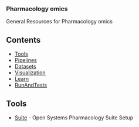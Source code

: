 ### **Pharmacology omics**
General Resources for Pharmacology omics

## Contents
- [Tools](#Tools)
- [Pipelines](#Pipelines)
- [Datasets](#Datasets)
- [Visualization](#Visualization)
- [Learn](#Learn)
- [RunAndTests](#RunAndTests)

## Tools
- [Suite](https://github.com/Open-Systems-Pharmacology/Suite) - Open Systems Pharmacology Suite Setup